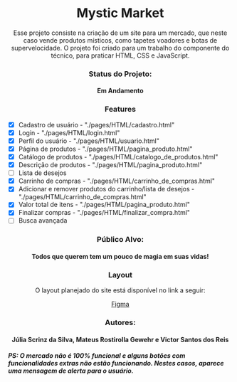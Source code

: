 <h1 align="center">Mystic Market</h1>
<p align="center">Esse projeto consiste na criação de um site para um mercado, que neste caso vende produtos místicos, como tapetes voadores e botas de supervelocidade. O projeto foi criado para um trabalho do componente do técnico, para praticar HTML, CSS e JavaScript.</p>
<h3 align="center">Status do Projeto:</h3>
<h4 align="center">Em Andamento</h4>
<h3 align="center">Features</h3>

- [x] Cadastro de usuário - "./pages/HTML/cadastro.html"
- [x] Login - "./pages/HTML/login.html"
- [x] Perfil do usuário - "./pages/HTML/usuario.html"
- [x] Página de produtos - "./pages/HTML/pagina_produto.html"
- [x] Catálogo de produtos - "./pages/HTML/catalogo_de_produtos.html"
- [x] Descrição de produtos - "./pages/HTML/pagina_produto.html"
- [ ] Lista de desejos
- [x] Carrinho de compras - "./pages/HTML/carrinho_de_compras.html"
- [x] Adicionar e remover produtos do carrinho/lista de desejos - "./pages/HTML/carrinho_de_compras.html"
- [x] Valor total de itens - "./pages/HTML/pagina_produto.html"
- [x] Finalizar compras - "./pages/HTML/finalizar_compra.html"
- [ ] Busca avançada

<h3 align="center">Público Alvo:</h3>
<h4 align="center">Todos que querem tem um pouco de magia em suas vidas!</h4>

<h3 align="center">Layout</h3>
<p align="center">O layout planejado do site está disponível no link a seguir:</p>
<a href="https://www.figma.com/design/5PHAf2DU9jldg9S5IxYg6t/Mercado-M%C3%ADstico?node-id=0-1&t=DScVDkphN0TByNpJ-0"><p align="center">Figma</p></a>

<h3 align="center">Autores:</h3>
<h4 align="center">Júlia Scrinz da Silva, Mateus Rostirolla Gewehr e Victor Santos dos Reis </h4>

<h5>PS: O mercado não é 100% funcional e alguns botões com funcionalidades extras não estão funcionando. Nestes casos, aparece uma mensagem de alerta para o usuário.</h5>

